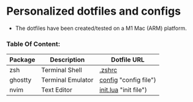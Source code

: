 # Personalized dotfiles and configs
- The dotfiles have been created/tested on a M1 Mac (ARM) platform.

### Table Of Content:
| Package | Description | Dotfile URL |
| --- | --- | --- |
| zsh | Terminal Shell | [.zshrc](/terminal/zsh/.zshrc "zshrc file") |
| ghostty | Terminal Emulator | [config](/terminal/ghostty/config) "config file") |
| nvim | Text Editor | [init.lua](/terminal/nvim/) "init file") |

